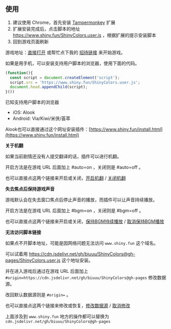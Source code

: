 ## 使用
1. 建议使用 Chrome，首先安装 [Tampermonkey](https://tampermonkey.net/) 扩展
2. 扩展安装完成后，点击脚本的地址 https://www.shiny.fun/ShinyColors.user.js ，根据扩展的提示安装脚本
3. 回到游戏页面刷新

游戏地址：[直接打开](https://shinycolors.enza.fun/home) 或帮忙点下我的 [招待链接](https://go.enza.fun/YLZXbw) 来开始游戏。

如果是用手机，可以安装支持用户脚本的浏览器，使用下面的代码。
```javascript
(function(){
  const script = document.createElement('script');
  script.src = 'https://www.shiny.fun/ShinyColors.user.js';
  document.head.appendChild(script);
}())
```
已知支持用户脚本的浏览器
- iOS: Alook
- Android: Via/Kiwi/米侠/荟萃

Alook也可以直接通过这个网址安装插件：[https://www.shiny.fun/install.html](https://www.shiny.fun/install.html)

**关于机翻**

如果当前剧情还没有人提交翻译的话，插件可以进行机翻。

开启方法是在游戏 URL 后面加上 #auto=on ，关闭则是 #auto=off 。

也可以直接点这两个链接来开启或关闭，[开启机翻](https://shinycolors.enza.fun/home#auto=on)  /  [关闭机翻](https://shinycolors.enza.fun/home#auto=off)

**失去焦点后保持游戏声音**

游戏默认会在失去窗口焦点后停止声音的播放，而插件可以让声音持续播放。

开启方法是在游戏 URL 后面加上 #bgm=on ，关闭则是 #bgm=off 。

也可以直接点这两个链接来开启或关闭，[保持BGM持续播放](https://shinycolors.enza.fun/home#bgm=on)  /  [取消保持BGM播放](https://shinycolors.enza.fun/home#bgm=off)

**无法访问脚本链接**

如果点不开脚本地址，可能是因网络问题无法访问 `www.shiny.fun` 这个域名。

可以试着用 https://cdn.jsdelivr.net/gh/biuuu/ShinyColors@gh-pages/ShinyColors.user.js 这个地址安装。

并在进入游戏后通过在游戏 URL 后面加上 `#origin=https://cdn.jsdelivr.net/gh/biuuu/ShinyColors@gh-pages` 修改数据源。

改回默认数据源则是 `#origin=` 。

也可以直接点这两个链接来修改或恢复，[修改数据源](https://shinycolors.enza.fun/home#origin=https://cdn.jsdelivr.net/gh/biuuu/ShinyColors@gh-pages)  /  [取消修改](https://shinycolors.enza.fun/home#origin=)

上面涉及到 `www.shiny.fun` 地方的操作都可以替换为 `cdn.jsdelivr.net/gh/biuuu/ShinyColors@gh-pages`
